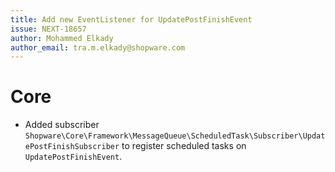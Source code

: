 ```yaml
---
title: Add new EventListener for UpdatePostFinishEvent
issue: NEXT-18657
author: Mohammed Elkady
author_email: tra.m.elkady@shopware.com
---
```

# Core
*  Added subscriber `Shopware\Core\Framework\MessageQueue\ScheduledTask\Subscriber\UpdatePostFinishSubscriber` to register scheduled tasks on `UpdatePostFinishEvent`.
